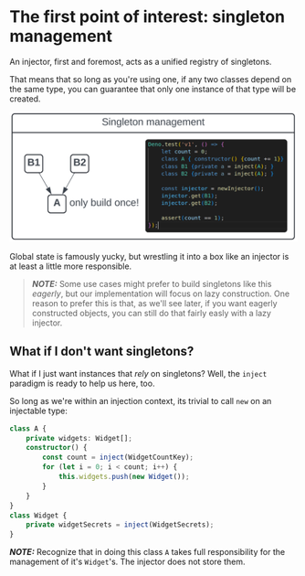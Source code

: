 # The first point of interest: singleton management

An injector, first and foremost, acts as a unified registry of singletons.

That means that so long as you're using one, if any two classes depend on the
same type, you can guarantee that only one instance of that type will be
created.

<img src="./singleton.png" width=600>

Global state is famously yucky, but wrestling it into a box like an injector is
at least a little more responsible.

> **_NOTE:_** Some use cases might prefer to build singletons like this
> _eagerly_, but our implementation will focus on lazy construction. One reason
> to prefer this is that, as we'll see later, if you want eagerly constructed
> objects, you can still do that fairly easly with a lazy injector.

## What if I don't want singletons?

What if I just want instances that _rely_ on singletons? Well, the `inject`
paradigm is ready to help us here, too.

So long as we're within an injection context, its trivial to call `new` on an
injectable type:

```typescript
class A {
    private widgets: Widget[];
    constructor() {
        const count = inject(WidgetCountKey);
        for (let i = 0; i < count; i++) {
            this.widgets.push(new Widget());
        }
    }
}
class Widget {
    private widgetSecrets = inject(WidgetSecrets);
}
```

**_NOTE:_** Recognize that in doing this class `A` takes full responsibility for
the management of it's `Widget`'s. The injector does not store them.
